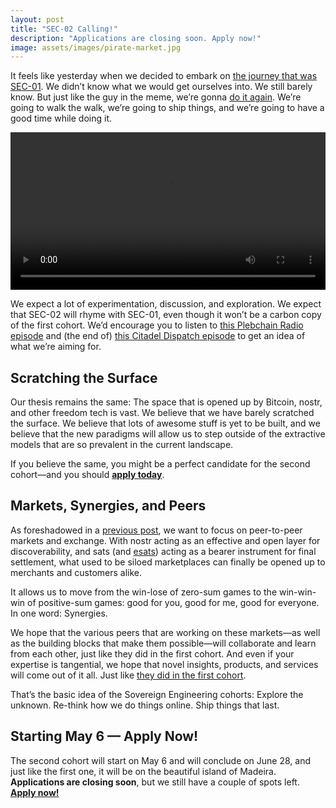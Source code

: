 ```yaml
---
layout: post
title: "SEC-02 Calling!"
description: "Applications are closing soon. Apply now!"
image: assets/images/pirate-market.jpg
---
```


It feels like yesterday when we decided to embark on [the journey that was
SEC-01](/2024/03/20/what-was-SEC-01.html). We
didn’t know what we would get ourselves into. We still barely know. But just
like the guy in the meme, we’re gonna [do it
again](https://i.imgflip.com/38hm3e.png). We’re going to walk the walk, we’re
going to ship things, and we’re going to have a good time while doing it.

<video controls="" width="100%" class="max-h-[90vh] bg-neutral-300 dark:bg-zinc-700" jm_neat="663879681"><source src="https://m.primal.net/HpDG.mp4"></video>

We expect a lot of experimentation, discussion, and exploration. We expect that
SEC-02 will rhyme with SEC-01, even though it won’t be a carbon copy of the
first cohort. We’d encourage you to listen to [this Plebchain Radio
episode](https://pod.link/1691033484/episode/c6b8fad1df63e5300c9dc543bf54b201)
and (the end of) [this Citadel Dispatch
episode](https://pod.link/1546393840/episode/7d6168eeaac1edbd1d54d8b0a8c554dc)
to get an idea of what we’re aiming for.

## Scratching the Surface

Our thesis remains the same: The space that is opened up by Bitcoin, nostr, and
other freedom tech is vast. We believe that we have barely scratched the
surface. We believe that lots of awesome stuff is yet to be built, and we
believe that the new paradigms will allow us to step outside of the extractive
models that are so prevalent in the current landscape.

If you believe the same, you might be a perfect candidate for the second
cohort—and you should **[apply today][TF]**.

## Markets, Synergies, and Peers

As foreshadowed in a [previous
post](/2024/03/20/what-was-SEC-01.html#sec-02-whats-ahead),
we want to focus on peer-to-peer markets and exchange. With nostr acting as an
effective and open layer for discoverability, and sats (and
[esats](https://github.com/cashubtc/awesome-cashu)) acting as a bearer
instrument for final settlement, what used to be siloed marketplaces can finally
be opened up to merchants and customers alike.

It allows us to move from the win-lose of zero-sum games to the win-win-win of
positive-sum games: good for you, good for me, good for everyone. In one word:
Synergies.

We hope that the various peers that are working on these markets—as well as the
building blocks that make them possible—will collaborate and learn from each
other, just like they did in the first cohort. And even if your expertise is
tangential, we hope that novel insights, products, and services will come out of
it all. Just like [they did in the first
cohort](/2024/03/19/what-came-out-of-SEC-01.html).

That’s the basic idea of the Sovereign Engineering cohorts: Explore the unknown.
Re-think how we do things online. Ship things that last.

## Starting May 6 — Apply Now!

The second cohort will start on May 6 and will conclude on June 28, and just
like the first one, it will be on the beautiful island of Madeira.
**Applications are closing soon**, but we still have a couple of spots left.
**[Apply now!][TF]**

[TF]: https://sovereignengineering.typeform.com/SEC02
